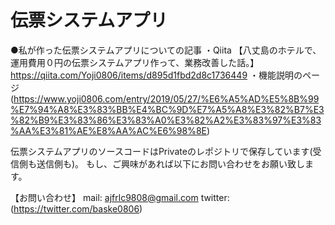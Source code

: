 # 伝票システムアプリ


●私が作った伝票システムアプリについての記事
・Qiita 【八丈島のホテルで、運用費用０円の伝票システムアプリ作って、業務改善した話。】https://qiita.com/Yoji0806/items/d895d1fbd2d8c1736449
・機能説明のページ (https://www.yoji0806.com/entry/2019/05/27/%E6%A5%AD%E5%8B%99%E7%94%A8%E3%83%BB%E4%BC%9D%E7%A5%A8%E3%82%B7%E3%82%B9%E3%83%86%E3%83%A0%E3%82%A2%E3%83%97%E3%83%AA%E3%81%AE%E8%AA%AC%E6%98%8E)



伝票システムアプリのソースコードはPrivateのレポジトリで保存しています(受信側も送信側も)。
もし、ご興味があれば以下にお問い合わせをお願い致します。

【お問い合わせ】
mail: ajfrlc9808@gmail.com
twitter: (https://twitter.com/baske0806)



